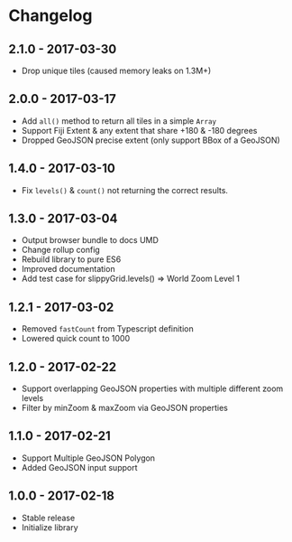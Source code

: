 
# Changelog

## 2.1.0 - 2017-03-30

- Drop unique tiles (caused memory leaks on 1.3M+)

## 2.0.0 - 2017-03-17

- Add `all()` method to return all tiles in a simple `Array`
- Support Fiji Extent & any extent that share +180 & -180 degrees
- Dropped GeoJSON precise extent (only support BBox of a GeoJSON)

## 1.4.0 - 2017-03-10

- Fix `levels()` & `count()` not returning the correct results.

## 1.3.0 - 2017-03-04

- Output browser bundle to docs UMD
- Change rollup config
- Rebuild library to pure ES6
- Improved documentation
- Add test case for slippyGrid.levels() => World Zoom Level 1

## 1.2.1 - 2017-03-02

- Removed `fastCount` from Typescript definition
- Lowered quick count to 1000

## 1.2.0 - 2017-02-22

- Support overlapping GeoJSON properties with multiple different zoom levels
- Filter by minZoom & maxZoom via GeoJSON properties

## 1.1.0 - 2017-02-21

- Support Multiple GeoJSON Polygon
- Added GeoJSON input support

## 1.0.0 - 2017-02-18

- Stable release
- Initialize library